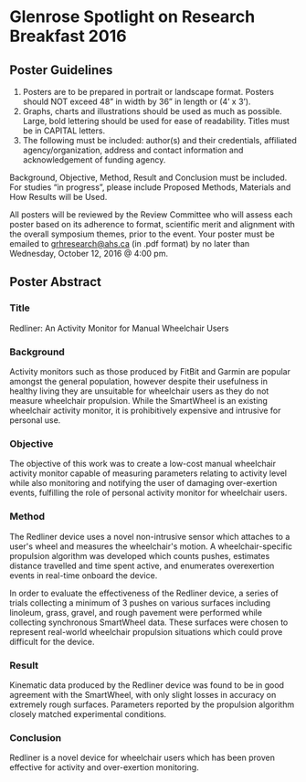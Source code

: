 # Glenrose Spotlight on Research Breakfast 2016

## Poster Guidelines

1. Posters are to be prepared in portrait or landscape format. Posters should NOT exceed 48” in width by 36” in length or (4’ x 3’).
2. Graphs, charts and illustrations should be used as much as possible. Large, bold lettering should be used for ease of readability.  Titles must be in CAPITAL letters.
3. The following must be included: author(s) and their credentials, affiliated agency/organization, address and contact information and acknowledgement of funding agency.

Background, Objective, Method, Result and Conclusion must be included. For studies “in progress”, please include Proposed Methods, Materials and How Results will be Used.

All posters will be reviewed by the Review Committee who will assess each poster based on its adherence to format, scientific merit and alignment with the overall symposium themes, prior to the event. Your poster must be emailed to grhresearch@ahs.ca (in .pdf format) by no later than Wednesday, October 12, 2016 @ 4:00 pm.

## Poster Abstract

### Title

Redliner: An Activity Monitor for Manual Wheelchair Users

### Background

Activity monitors such as those produced by FitBit and Garmin are popular amongst the general population, however despite their usefulness in healthy living they are unsuitable for wheelchair users as they do not measure wheelchair propulsion. While the SmartWheel is an existing wheelchair activity monitor, it is prohibitively expensive and intrusive for personal use.

### Objective

The objective of this work was to create a low-cost manual wheelchair activity monitor capable of measuring parameters relating to activity level while also monitoring and notifying the user of damaging over-exertion events, fulfilling the role of personal activity monitor for wheelchair users.

### Method

The Redliner device uses a novel non-intrusive sensor which attaches to a user's wheel and measures the wheelchair's motion. A wheelchair-specific propulsion algorithm was developed which counts pushes, estimates distance travelled and time spent active, and enumerates overexertion events in real-time onboard the device.

In order to evaluate the effectiveness of the Redliner device, a series of trials collecting a minimum of 3 pushes on various surfaces including linoleum, grass, gravel, and rough pavement were performed while collecting synchronous SmartWheel data. These surfaces were chosen to represent real-world wheelchair propulsion situations which could prove difficult for the device.

### Result

Kinematic data produced by the Redliner device was found to be in good agreement with the SmartWheel, with only slight losses in accuracy on extremely rough surfaces. Parameters reported by the propulsion algorithm closely matched experimental conditions.

### Conclusion

Redliner is a novel device for wheelchair users which has been proven effective for activity and over-exertion monitoring.